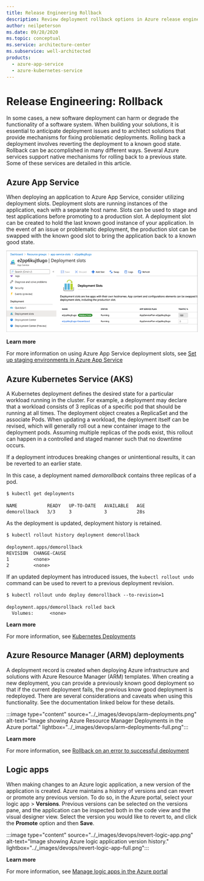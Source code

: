 ```yaml
---
title: Release Engineering Rollback
description: Review deployment rollback options in Azure release engineering, such as with Azure App Service, Azure Kubernetes Service (AKS), or Azure Resource Manager.
author: neilpeterson
ms.date: 09/28/2020
ms.topic: conceptual
ms.service: architecture-center
ms.subservice: well-architected
products:
  - azure-app-service
  - azure-kubernetes-service
---
```


# Release Engineering: Rollback

In some cases, a new software deployment can harm or degrade the functionality of a software system. When building your solutions, it is essential to anticipate deployment issues and to architect solutions that provide mechanisms for fixing problematic deployments. Rolling back a deployment involves reverting the deployment to a known good state. Rollback can be accomplished in many different ways. Several Azure services support native mechanisms for rolling back to a previous state. Some of these services are detailed in this article.

## Azure App Service

When deploying an application to Azure App Service, consider utilizing deployment slots. Deployment slots are running instances of the application, each with a separate host name. Slots can be used to stage and test applications before promoting to a production slot. A deployment slot can be created to hold the last known good instance of your application. In the event of an issue or problematic deployment, the production slot can be swapped with the known good slot to bring the application back to a known good state. 

![Image of Azure DevOps pipeline tests in the Azure DevOps portal.](../_images/devops/app-service-slots.png)

**Learn more**

For more information on using Azure App Service deployment slots, see [Set up staging environments in Azure App Service](/azure/app-service/deploy-staging-slots)

## Azure Kubernetes Service (AKS)

A Kubernetes deployment defines the desired state for a particular workload running in the cluster. For example, a deployment may declare that a workload consists of 3 replicas of a specific pod that should be running at all times. The deployment object creates a ReplicaSet and the associate Pods. When updating a workload, the deployment itself can be revised, which will generally roll out a new container image to the deployment pods. Assuming multiple replicas of the pods exist, this rollout can happen in a controlled and staged manner such that no downtime occurs.

If a deployment introduces breaking changes or unintentional results, it can be reverted to an earlier state.

In this case, a deployment named _demorollback_ contains three replicas of a pod.

```azurecli
$ kubectl get deployments

NAME           READY   UP-TO-DATE   AVAILABLE   AGE
demorollback   3/3     3            3           28s
```

As the deployment is updated, deployment history is retained.

```azurecli
$ kubectl rollout history deployment demorollback

deployment.apps/demorollback 
REVISION  CHANGE-CAUSE
1         <none>
2         <none>
```

If an updated deployment has introduced issues, the `kubectl rollout undo` command can be used to revert to a previous deployment revision.

```azurecli
$ kubectl rollout undo deploy demorollback --to-revision=1

deployment.apps/demorollback rolled back
  Volumes:      <none>
```

**Learn more**

For more information, see [Kubernetes Deployments](https://kubernetes.io/docs/concepts/workloads/controllers/deployment/)

## Azure Resource Manager (ARM) deployments

A deployment record is created when deploying Azure infrastructure and solutions with Azure Resource Manager (ARM) templates. When creating a new deployment, you can provide a previously known good deployment so that if the current deployment fails, the previous know good deployment is redeployed. There are several considerations and caveats when using this functionality. See the documentation linked below for these details.

:::image type="content" source="../_images/devops/arm-deployments.png" alt-text="Image showing Azure Resource Manager Deployments in the Azure portal." lightbox="../_images/devops/arm-deployments-full.png":::

**Learn more**

For more information, see [Rollback on an error to successful deployment](/azure/azure-resource-manager/templates/rollback-on-error)

## Logic apps

When making changes to an Azure logic application, a new version of the application is created. Azure maintains a history of versions and can revert or promote any previous version. To do so, in the Azure portal, select your logic app > **Versions**. Previous versions can be selected on the versions pane, and the application can be inspected both in the code view and the visual designer view. Select the version you would like to revert to, and click the **Promote** option and then **Save**.

:::image type="content" source="../_images/devops/revert-logic-app.png" alt-text="Image showing Azure logic application version history." lightbox="../_images/devops/revert-logic-app-full.png":::

**Learn more**

For more information, see [Manage logic apps in the Azure portal](/azure/logic-apps/manage-logic-apps-with-azure-portal)
